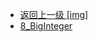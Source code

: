 - [返回上一级 [img]](后端/JavaNote/2_Java(书栈)/3_面对对象编程/2_Java核心类/img/)
- [8_BigInteger](后端/JavaNote/2_Java(书栈)/3_面对对象编程/2_Java核心类/img/8_BigInteger/)
